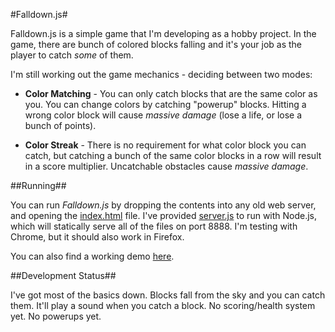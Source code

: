 #Falldown.js#

Falldown.js is a simple game that I'm developing as a hobby project. In the game, there are bunch of colored blocks falling and it's your job as the player  to catch *some* of them.

I'm still working out the game mechanics - deciding between two modes:

 * **Color Matching** - You can only catch blocks that are the same color as you. You can change colors by catching "powerup" blocks. Hitting a wrong color block will cause *massive damage* (lose a life, or lose a bunch of points).
 
 * **Color Streak** - There is no requirement for what color block you can catch, but catching a bunch of the same color blocks in a row will result in a score multiplier. Uncatchable obstacles cause *massive damage*.

##Running##

You can run *Falldown.js* by dropping the contents into any old web server, and opening the [index.html][1] file. I've provided [server.js][2] to run with Node.js, which will statically serve all of the files on port 8888. I'm testing with Chrome, but it should also work in Firefox.

You can also find a working demo [here][3].

##Development Status##

I've got most of the basics down. Blocks fall from the sky and you can catch them. It'll play a sound when you catch a block. No scoring/health system yet. No powerups yet.


  [1]: https://github.com/dylemma/Falldown.js/blob/master/index.html
  [2]: https://github.com/dylemma/Falldown.js/blob/master/server.js
  [3]: http://dylemma.github.com/Falldown.js/